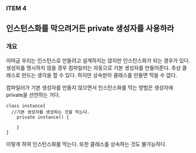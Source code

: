 ### ITEM 4
## 인스턴스화를 막으려거든 private 생성자를 사용하라

### 개요
이따금 우리는 인스턴스로 만들려고 설계하지는 않지만 인스턴스화가 되는 경우가 있다.
생성자를 명시하지 않을 경우 컴파일러는 자동으로 기본 생성자를 만들어준다.
추상 클래스로 만드는 생각을 할 수 있다. 하지만 상속받아 클래스를 만들면 막을 수 없다.

컴파일러가 기본 생성자를 만들지 않으면서 인스턴스화를 막는 방법은
생성자에 private을 선언하는 거다.
~~~
class instance{
  //기본 생성자를 생성하는 것을 막는다.
	private instance() {
		
	}
}
~~~

이렇게 하여 인스턴스화를 막는다. 또한 클래스를 상속하는 것도 불가능하다.
